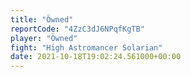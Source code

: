 ```yaml
---
title: "Öwned"
reportCode: "4ZzC3dJ6NPqfKgTB"
player: "Öwned"
fight: "High Astromancer Solarian"
date: 2021-10-18T19:02:24.561000+00:00
---
```

